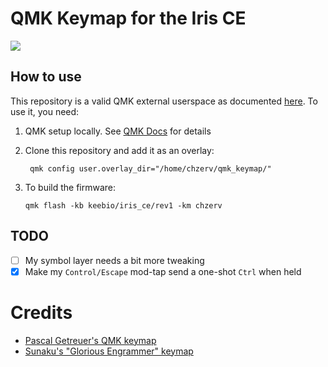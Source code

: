 # QMK Keymap for the Iris CE

![](./docs/keymap_hrms.svg)

## How to use

This repository is a valid QMK external userspace as documented [here](https://docs.qmk.fm/newbs_external_userspace). To use it, you need:

1. QMK setup locally. See [QMK Docs](https://docs.qmk.fm/newbs_getting_started) for details
2. Clone this repository and add it as an overlay:

   ```
    qmk config user.overlay_dir="/home/chzerv/qmk_keymap/"
   ```

3. To build the firmware:
   ```shell
   qmk flash -kb keebio/iris_ce/rev1 -km chzerv
   ```

## TODO

- [ ] My symbol layer needs a bit more tweaking
- [x] Make my `Control/Escape` mod-tap send a one-shot `Ctrl` when held

# Credits

- [Pascal Getreuer's QMK keymap](https://github.com/getreuer/qmk-keymap/tree/main)
- [Sunaku's "Glorious Engrammer" keymap](https://github.com/sunaku/glove80-keymaps)
